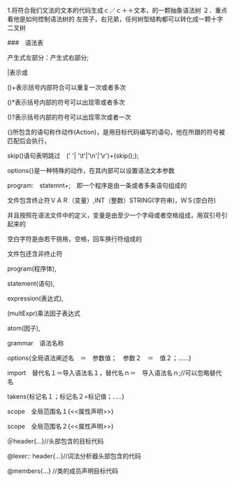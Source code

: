 
1.将符合我们文法的文本的代码生成ｃ／ｃ＋＋文本，的一颗抽象语法树
２．重点看他是如何控制语法树的
左孩子，右兄弟，任何树型结构都可以转化成一颗十字二叉树

###　语法表

产生式左部分：产生式右部分;

|表示或

()+表示括号内部符合可以重复一次或者多次

()*表示括号内部的符号可以出现零或者多次

()?表示括号内部的符号可以出现零次或者一次

{}所包含的语句称作动作(Action)，是用目标代码编写的语句，他在所跟的符号被匹配后会执行，

skip()语句表明跳过　(' '| '\t'|'\n'|'\r')+{skip();};

options{}是一种特殊的动作，在其内部可以设置语法文本参数

program:　statemnt+;　即一个程序是由一条或者多条语句组成的

文件包含终止符ＶＡＲ（变量）,INT（整数）STRING(字符串)，ＷＳ(空白符)

并且按照在语法文件中的定义，变量是由至少一个字母或者空格组成，用双引号引起来的

空白字符是由若干挑格，空格，回车换行符组成的

文件包还含非终止符

program(程序体),

statement(语句),

expression(表达式),

(multExpr)乘法因子表达式

atom(因子),



grammar　语法名称

options{全局语法阐述名　＝　参数值；　参数２　＝　值２；......}

import　替代名１＝导入语法名１，替代名ｎ＝　导入语法名ｎ;//可以忽略替代名

takens{标记名１；标记名２=标记值；．．．}

scope　全局范围名１{<<属性声明>>}

scope　全局范围名２{<<属性声明>>}



＠header{...}//头部包含的目标代码

@lexer:: header{...}//词法分析器头部包含的代码

@members{...} //类的成员声明目标代码







